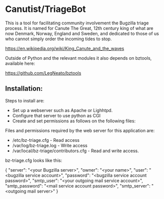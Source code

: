 # Canutist/TriageBot
This is a tool for facilitating community involvement the Bugzilla triage process.
It is named for Canute The Great, 12th century king of what are now Denmark, Norway, 
England and Sweden, and dedicated to those of us who cannot simply order the 
incoming tides to stop.

https://en.wikipedia.org/wiki/King_Canute_and_the_waves
 
Outside of Python and the relevant modules it also depends on bztools, available here:

https://github.com/LegNeato/bztools

## Installation:

Steps to install are:
- Set up a webserver such as Apache or Lighhtpd.
- Configure that server to use python as CGI
- Create and set permissions as follows on the following files:

Files and permissions required by the web server for this application are:
 - /etc/bz-triage.cfg                       - Read access
 - /var/log/bz-triage.log                   - Write access
 - /var/local/bz-triage/contributors.cfg    - Read and write access.

bz-triage.cfg looks like this:

{
"server": "&lt;your Bugzilla server&gt;",
"owner": "&lt;your name&gt;",
"user": "&lt;bugzilla service account&gt;",
"password": "&lt;bugzilla service account password&gt;",
"smtp_user": "&lt;your outgoing mail service account&gt;",
"smtp_password": "&lt;mail service account password&gt;",
"smtp_server": "&lt;outgoing mail server&gt;"
}
